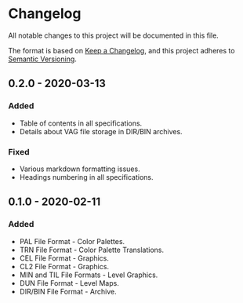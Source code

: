 # Changelog
All notable changes to this project will be documented in this file.

The format is based on [Keep a Changelog](https://keepachangelog.com/en/1.0.0/),
and this project adheres to [Semantic Versioning](https://semver.org/spec/v2.0.0.html).


## 0.2.0 - 2020-03-13
### Added
- Table of contents in all specifications.
- Details about VAG file storage in DIR/BIN archives.

### Fixed
- Various markdown formatting issues.
- Headings numbering in all specifications.


## 0.1.0 - 2020-02-11
### Added
- PAL File Format - Color Palettes.
- TRN File Format - Color Palette Translations.
- CEL File Format - Graphics.
- CL2 File Format - Graphics.
- MIN and TIL File Formats - Level Graphics.
- DUN File Format - Level Maps.
- DIR/BIN File Format - Archive.
